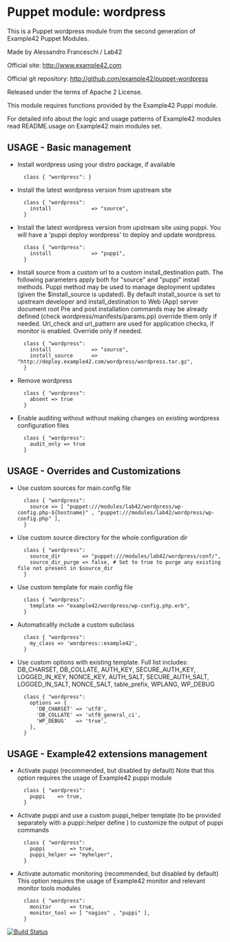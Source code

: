 # Puppet module: wordpress

This is a Puppet wordpress module from the second generation of Example42 Puppet Modules.

Made by Alessandro Franceschi / Lab42

Official site: http://www.example42.com

Official git repository: http://github.com/example42/puppet-wordpress

Released under the terms of Apache 2 License.

This module requires functions provided by the Example42 Puppi module.

For detailed info about the logic and usage patterns of Example42 modules read README.usage on Example42 main modules set.

## USAGE - Basic management

* Install wordpress using your distro package, if available

        class { "wordpress": }

* Install the latest wordpress version from upstream site

        class { "wordpress":
          install             => "source",
        }

* Install the latest wordpress version from upstream site using puppi. 
  You will have a 'puppi deploy wordpress' to deploy and update wordpress.

        class { "wordpress":
          install             => "puppi",
        }

* Install source from a custom url to a custom install_destination path.
  The following parameters apply both for "source" and "puppi" install methods.
  Puppi method may be used to manage deployment updates (given the $install_source is updated).
  By default install_source is set to upstream developer and install_destination to Web (App) server document root
  Pre and post installation commands may be already defined (check wordpress/manifests/params.pp) override them only if needed.
  Url_check and url_pattern are used for application checks, if monitor is enabled. Override only if needed.

        class { "wordpress":
          install             => "source",
          install_source      => "http://deploy.example42.com/wordpress/wordpress.tar.gz",
        }

* Remove wordpress

        class { "wordpress":
          absent => true
        }

* Enable auditing without without making changes on existing wordpress configuration files

        class { "wordpress":
          audit_only => true
        }


## USAGE - Overrides and Customizations
* Use custom sources for main config file 

        class { "wordpress":
          source => [ "puppet:///modules/lab42/wordpress/wp-config.php-${hostname}" , "puppet:///modules/lab42/wordpress/wp-config.php" ], 
        }


* Use custom source directory for the whole configuration dir

        class { "wordpress":
          source_dir       => "puppet:///modules/lab42/wordpress/conf/",
          source_dir_purge => false, # Set to true to purge any existing file not present in $source_dir
        }

* Use custom template for main config file 

        class { "wordpress":
          template => "example42/wordpress/wp-config.php.erb",      
        }

* Automaticallly include a custom subclass

        class { "wordpress":
          my_class => 'wordpress::example42',
        }

* Use custom options with existing template. Full list includes: DB_CHARSET, DB_COLLATE, AUTH_KEY, SECURE_AUTH_KEY, LOGGED_IN_KEY, NONCE_KEY, AUTH_SALT, SECURE_AUTH_SALT, LOGGED_IN_SALT, NONCE_SALT, table_prefix, WPLANG, WP_DEBUG

        class { "wordpress":
          options => {
            'DB_CHARSET' => 'utf8',
            'DB_COLLATE' => 'utf8_general_ci',
            'WP_DEBUG'   => 'true',
          },
        }


## USAGE - Example42 extensions management 
* Activate puppi (recommended, but disabled by default)
  Note that this option requires the usage of Example42 puppi module

        class { "wordpress": 
          puppi    => true,
        }

* Activate puppi and use a custom puppi_helper template (to be provided separately with
  a puppi::helper define ) to customize the output of puppi commands 

        class { "wordpress":
          puppi        => true,
          puppi_helper => "myhelper", 
        }

* Activate automatic monitoring (recommended, but disabled by default)
  This option requires the usage of Example42 monitor and relevant monitor tools modules

        class { "wordpress":
          monitor      => true,
          monitor_tool => [ "nagios" , "puppi" ],
        }


[![Build Status](https://travis-ci.org/example42/puppet-wordpress.png?branch=master)](https://travis-ci.org/example42/puppet-wordpress)
